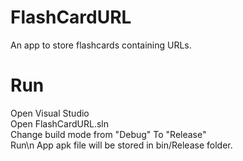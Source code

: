 # FlashCardURL
An app to store flashcards containing URLs. 
# Run
Open Visual Studio </br>
Open FlashCardURL.sln </br>
Change build mode from "Debug" To "Release"</br>
Run\n
App apk file will be stored in bin/Release folder.</br>
